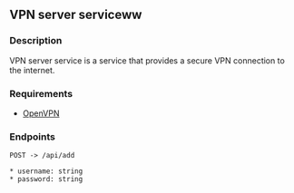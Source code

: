 ## VPN server serviceww

### Description
VPN server service is a service that provides a secure VPN connection to the internet.

### Requirements
* [OpenVPN](https://openvpn.net/index.php/open-source/downloads.html)

### Endpoints

`POST -> /api/add`
```
* username: string
* password: string
```